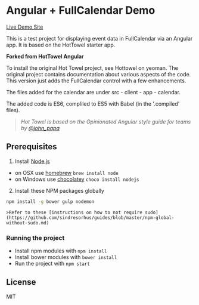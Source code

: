 # Angular + FullCalendar Demo

[Live Demo Site](https://safe-retreat-49267.herokuapp.com/)

This is a test project for displaying event data in FullCalendar via an Angular app. It is based
on the HotTowel starter app.


**Forked from HotTowel Angular**

To install the original Hot Towel project, see Hottowel on yeoman. The original project contains
documentation about various aspects of the code. This version just adds the FullCalendar control
with a few enhancements.

The files added for the calendar are under src - client - app - calendar.

The added code is ES6, compliled to ES5 with Babel (in the '.compiled' files).

>*Hot Towel is based on the Opinionated Angular style guide for teams by [@john_papa](//twitter.com/john_papa)*



## Prerequisites

1. Install [Node.js](http://nodejs.org)
 - on OSX use [homebrew](http://brew.sh) `brew install node`
 - on Windows use [chocolatey](https://chocolatey.org/) `choco install nodejs`

2. Install these NPM packages globally

```bash
npm install -g bower gulp nodemon
```

    >Refer to these [instructions on how to not require sudo](https://github.com/sindresorhus/guides/blob/master/npm-global-without-sudo.md)


### Running the project
 - Install npm modules with `npm install`
 - Install bower modules with `bower install`
 - Run the project with `npm start`


## License

MIT
